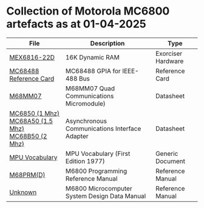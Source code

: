 # Collection of Motorola MC6800 artefacts as at 01-04-2025


| File | Description | Type |
|----- |------------ |--    |
| [MEX6816-22D](/Hardware/EXORciser/@MEX6816-22D.md)|16K Dynamic RAM|Exorciser Hardware|
| [MC68488 Reference Card](/Documents/ReferenceCards/@MC68488.1.md)|MC68488 GPIA for IEEE-488 Bus|Reference Card|
| [M68MM07](/Documents/Datasheets/@M68MM07.1.md)|M68MM07 Quad Communications Micromodule)|Datasheet|
| [MC6850 (1 Mhz) <br />MC68A50 (1.5 Mhz) <br />MC68B50 (2 Mhz)](/Documents/Datasheets/@MC6850.1.md)|Asynchronous Communications Interface Adapter|Datasheet|
| [MPU Vocabulary](/Documents/Generic/@MPU_Vocabulary.1.md)|MPU Vocabulary (First Edition 1977)|Generic Document|
| [M68PRM(D)](/Documents/Reference/@M68PRM-D.1.md)|M6800 Programming Reference Manual|Reference Manual|
| [Unknown](/Documents/Reference/@NONE-1.md)|M6800 Microcomputer System Design Data Manual|Reference Manual|
